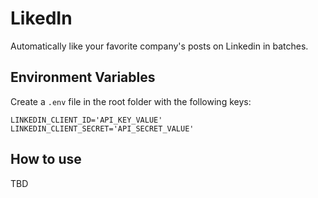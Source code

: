 # LikedIn

Automatically like your favorite company's posts on Linkedin in batches.

## Environment Variables

Create a `.env` file in the root folder with the following keys:

```shell
LINKEDIN_CLIENT_ID='API_KEY_VALUE'
LINKEDIN_CLIENT_SECRET='API_SECRET_VALUE'
```

## How to use

TBD
